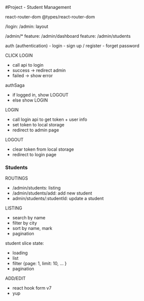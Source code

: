#Project - Student Management

react-router-dom
@types/react-router-dom

/login:
/admin: layout

/admin/*
feature: /admin/dashboard
feature: /admin/students

auth (authentication)
    - login
    - sign up / register
    - forget password

CLICK LOGIN
- call api to login
- success -> redirect admin
- failed -> show error

authSaga
- if logged in, show LOGOUT
- else show LOGIN

LOGIN
- call login api to get token + user info
- set token to local storage
- redirect to admin page

LOGOUT
- clear token from local storage
- redirect to login page

### Students

ROUTINGS
- /admin/students: listing
- /admin/students/add: add new student
- admin/students/:studentId: update a student

LISTING
- search by name
- filter by city
- sort by name, mark
- pagination

student slice state:
- loading
- list
- filter {page: 1, limit: 10, ... }
- pagination

ADD/EDIT
- react hook form v7
- yup